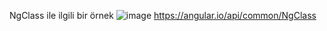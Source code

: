 NgClass ile ilgili bir örnek 
![image](https://user-images.githubusercontent.com/87669816/142735898-59e79e6f-f240-484b-b105-c183af7be419.png)
https://angular.io/api/common/NgClass
